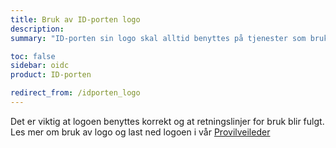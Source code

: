 ```yaml
---
title: Bruk av ID-porten logo
description:
summary: "ID-porten sin logo skal alltid benyttes på tjenester som bruker ID-porten til innlogging "

toc: false
sidebar: oidc
product: ID-porten

redirect_from: /idporten_logo
---
```

Det er viktig at logoen benyttes korrekt og at retningslinjer for bruk blir fulgt.
Les mer om bruk av logo og last ned logoen i vår [Provilveileder](https://profilveileder.digdir.no/visuell-profil/logo/108)










